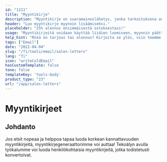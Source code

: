 ```yaml
---
id: "1211"
title: "Myyntikirje"
description: "Myyntikirje on suoramainoslähetys, jonka tarkoituksena on luoda myyntiä. Se on kirje, joka lähetetään potentiaalisille asiakkaille tai asiakkaille, ja se sisältää yleensä erikoistarjouksen tai alennuksen. Myyntikirjeitä voidaan käyttää liidien luomiseen, myynnin lopettamiseen tai brändin tunnettuuden lisäämiseen."
header: "Luo myyntikirje myynnin lisäämiseksi."
placeholder: "25% alennus ensimmäisestä ostoksestasi!"
usage: "Myyntikirjeitä voidaan käyttää liidien luomiseen, myynnin päättämiseen tai brändin tunnettuuden lisäämiseen."
help_hint: "Mikä on tarjous tai alennus? Kirjoita se ylös, niin teemme siitä myyntikirjeen."
tags: ["Email"]
date: "2022-04-04"
slug: "/fi/tools/email/sales-letters"
lang: "fi"
icon: "writeColdEmail"
hasCustomTemplate: false
tone: false
templateKey: 'tools-body'
product_type: "23"
url: "/app/sales-letters"
---
```


# Myyntikirjeet

## Johdanto

Jos etsit nopeaa ja helppoa tapaa luoda korkean kannattavuuden myyntikirjeitä, myyntikirjegeneraattorimme voi auttaa! Tekoälyn avulla työkalumme voi luoda henkilökohtaisia myyntikirjeitä, jotka todistetusti konvertoivat.
